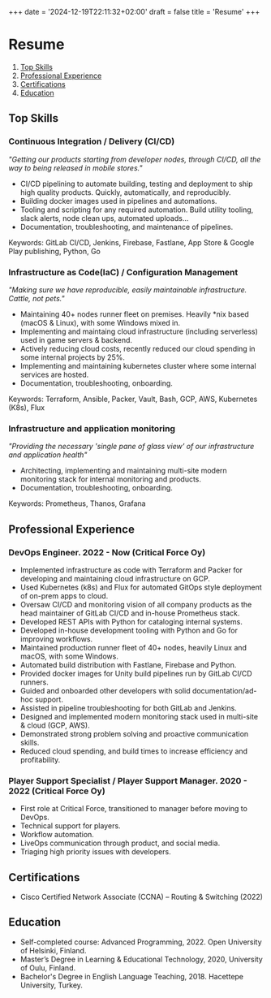 +++
date = '2024-12-19T22:11:32+02:00'
draft = false
title = 'Resume'
+++
# Resume
1. [Top Skills](#top-skills)
2. [Professional Experience](#professional-experience)
3. [Certifications](#certifications)
4. [Education](#education)

## Top Skills
### Continuous Integration / Delivery (CI/CD)

*"Getting our products starting from developer nodes, through CI/CD, all the way to being released in mobile stores."*

- CI/CD pipelining to automate building, testing and deployment to ship high quality products. Quickly, automatically, and reproducibly.
- Building docker images used in pipelines and automations.
- Tooling and scripting for any required automation. Build utility tooling, slack alerts, node clean ups, automated uploads...
- Documentation, troubleshooting, and maintenance of pipelines.

Keywords: GitLab CI/CD, Jenkins, Firebase, Fastlane, App Store & Google Play publishing, Python, Go

### Infrastructure as Code(IaC) / Configuration Management

*"Making sure we have reproducible, easily maintainable infrastructure. Cattle, not pets."*
- Maintaining 40+ nodes runner fleet on premises. Heavily *nix based (macOS & Linux), with some Windows mixed in.
- Implementing and maintaing cloud infrastructure (including serverless) used in game servers & backend.
- Actively reducing cloud costs, recently reduced our cloud spending in some internal projects by 25%.
- Implementing and maintaining kubernetes cluster where some internal services are hosted.
- Documentation, troubleshooting, onboarding.

Keywords: Terraform, Ansible, Packer, Vault, Bash, GCP, AWS, Kubernetes (K8s), Flux

### Infrastructure and application monitoring

*"Providing the necessary 'single pane of glass view' of our infrastructure and application health"*

- Architecting, implementing and maintaining multi-site modern monitoring stack for internal monitoring and products.
- Documentation, troubleshooting, onboarding.

Keywords: Prometheus, Thanos, Grafana

## Professional Experience
### DevOps Engineer. 2022 - Now (Critical Force Oy)
- Implemented infrastructure as code with Terraform and Packer for developing and maintaining cloud infrastructure on GCP. 
- Used Kubernetes (k8s) and Flux for automated GitOps style deployment of on-prem apps to cloud. 
- Oversaw CI/CD and monitoring vision of all company products as the head maintainer of GitLab CI/CD and in-house Prometheus stack.
- Developed REST APIs with Python for cataloging internal systems.
- Developed in-house development tooling with Python and Go for improving workflows.
- Maintained production runner fleet of 40+ nodes, heavily Linux and macOS, with some Windows. 
- Automated build distribution with Fastlane, Firebase and Python. 
- Provided docker images for Unity build pipelines run by GitLab CI/CD runners. 
- Guided and onboarded other developers with solid documentation/ad-hoc support.
- Assisted in pipeline troubleshooting for both GitLab and Jenkins. 
- Designed and implemented modern monitoring stack used in multi-site & cloud (GCP, AWS). 
- Demonstrated strong problem solving and proactive communication skills. 
- Reduced cloud spending, and build times to increase efficiency and profitability.

### Player Support Specialist / Player Support Manager. 2020 - 2022 (Critical Force Oy)
- First role at Critical Force, transitioned to manager before moving to DevOps.
- Technical support for players. 
- Workflow automation. 
- LiveOps communication through product, and social media. 
- Triaging high priority issues with developers.

## Certifications
- Cisco Certified Network Associate (CCNA) – Routing & Switching (2022)

## Education
- Self-completed course: Advanced Programming, 2022. Open University of Helsinki, Finland.
- Master’s Degree in Learning & Educational Technology, 2020, University of Oulu, Finland.
- Bachelor's Degree in English Language Teaching, 2018. Hacettepe University, Turkey.
